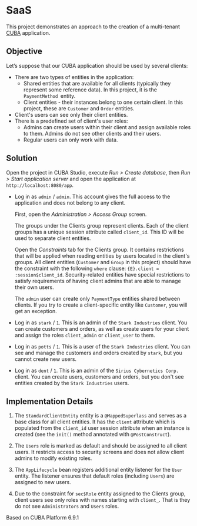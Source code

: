 # SaaS

This project demonstrates an approach to the creation of a multi-tenant [CUBA](https://www.cuba-platform.com) application.

## Objective

Let’s suppose that our CUBA application should be used by several clients:

* There are two types of entities in the application:
    * Shared entities that are available for all clients (typically they represent some reference data). In this project, it is the `PaymentMethod `entity.
    * Client entities - their instances belong to one certain client. In this project, these are `Customer` and `Order` entities.
* Client's users can see only their client entities.
* There is a predefined set of client's user roles:
    * Admins can create users within their client and assign available roles to them. Admins do not see other clients and their users.
    * Regular users can only work with data.

## Solution

Open the project in CUBA Studio, execute *Run > Create database*, then *Run > Start application server* and open the application at `http://localhost:8080/app`.

* Log in as `admin` / `admin`. This account gives the full access to the application and does not belong to any client.

    First, open the *Administration > Access Group* screen.

    The groups under the Clients group represent clients. Each of the client groups has a unique session attribute called `client_id`. This ID will be used to separate client entities.

    Open the *Constraints* tab for the Clients group. It contains restrictions that will be applied when reading entities by users located in the client's groups. All client entities (`Customer` and `Group` in this project) should have the constraint with the following `where` clause: `{E}.client = :session$client_id`. Security-related entities have special restrictions to satisfy requirements of having client admins that are able to manage their own users.

    The `admin` user can create only `PaymentType` entities shared between clients. If you try to create a client-specific entity like `Customer`, you will get an exception.

* Log in as `stark` / `1`. This is an admin of the `Stark Industries` client. You can create customers and orders, as well as create users for your client and assign the roles `client_admin` or `client_user` to them.

* Log in as `potts` / `1`. This is a user of the `Stark Industries` client. You can see and manage the customers and orders created by `stark`, but you cannot create new users.

* Log in as `dent` / `1`. This is an admin of the `Sirius Cybernetics Corp.` client. You can create users, customers and orders, but you don't see entities created by the `Stark Industries` users.

## Implementation Details

1. The `StandardClientEntity` entity is a `@MappedSuperlass` and serves as a base class for all client entities. It has the `client` attribute which is populated from the `client_id` user session attribute when an instance is created (see the `init()` method annotated with `@PostConstruct`).

2. The `Users` role is marked as default and should be assigned to all client users. It restricts access to security screens and does not allow client admins to modify existing roles.

3. The `AppLifecycle` bean registers additional entity listener for the `User` entity. The listener ensures that default roles (including `Users`) are assigned to new users.

4. Due to the constraint for `sec$Role` entity assigned to the Clients group, client users see only roles with names starting with `client_`. That is they do not see `Administrators` and `Users` roles.

Based on CUBA Platform 6.9.1
